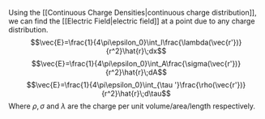 Using the [[Continuous Charge Densities|continuous charge distribution]], we can find the [[Electric Field|electric field]] at a point due to any charge distribution.
$$\vec{E}=\frac{1}{4\pi\epsilon_0}\int_l\frac{\lambda(\vec{r'})}{r^2}\hat{r}\;dx$$
$$\vec{E}=\frac{1}{4\pi\epsilon_0}\int_A\frac{\sigma(\vec{r'})}{r^2}\hat{r}\;dA$$
$$\vec{E}=\frac{1}{4\pi\epsilon_0}\int_{\tau '}\frac{\rho(\vec{r'})}{r^2}\hat{r}\;d\tau$$
Where $\rho, \sigma$ and $\lambda$ are the charge per unit volume/area/length respectively.